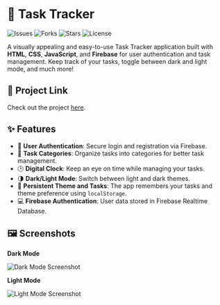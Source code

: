 # 📝 Task Tracker

![Issues](https://img.shields.io/github/issues/Navesh-J/Task-Tracker)
![Forks](https://img.shields.io/github/forks/Navesh-J/Task-Tracker)
![Stars](https://img.shields.io/github/stars/Navesh-J/Task-Tracker)
![License](https://img.shields.io/github/license/Navesh-J/Task-Tracker)

A visually appealing and easy-to-use Task Tracker application built with **HTML**, **CSS**, **JavaScript**, and **Firebase** for user authentication and task management. Keep track of your tasks, toggle between dark and light mode, and much more!

## 🚀 Project Link
Check out the project [here](https://github.com/Navesh-J/Task-Tracker).

## ✨ Features

- 🔐 **User Authentication**: Secure login and registration via Firebase.
- 📂 **Task Categories**: Organize tasks into categories for better task management.
- 🕒 **Digital Clock**: Keep an eye on time while managing your tasks.
- 🌗 **Dark/Light Mode**: Switch between light and dark themes.
- 🔄 **Persistent Theme and Tasks**: The app remembers your tasks and theme preference using `localStorage`.
- 💻 **Firebase Authentication**: User data stored in Firebase Realtime Database.

## 🖼️ Screenshots

**Dark Mode**

![Dark Mode Screenshot](https://i.imgur.com/C1U7Pk6.jpeg)

**Light Mode**

![Light Mode Screenshot](https://i.imgur.com/fLsCHjd.jpeg)

